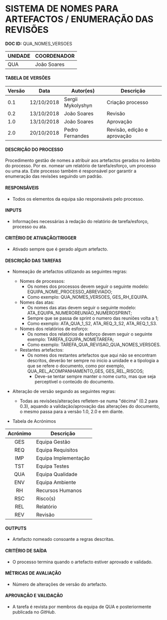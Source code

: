 # SISTEMA DE NOMES PARA ARTEFACTOS / ENUMERAÇÃO DAS REVISÕES

**DOC ID:** QUA_NOMES_VERSOES

| UNIDADE | COORDENADOR |
|---------|-------------|
|    QUA     |    João Soares    |

#### TABELA DE VERSÕES

| Versão | Data | Autor(es) | Descrição
|---|---|---|---
|0.1 | 12/10/2018 | Sergii Mykolyshyn | Criação processo
|0.2 | 13/10/2018 | João Soares | Revisão
|1.0 | 13/10/2018 | João Soares | Aprovação
|2.0 | 20/10/2018 | Pedro Fernandes | Revisão, edição e aprovação

#### DESCRIÇÃO DO PROCESSO
Procedimento gestão de nomes a atribuir aos artefactos gerados no âmbito do processo. Por ex. nomear um relatório de tarefa/esforço, um processo ou uma ata. Este processo também é responsável por garantir a enumeração das revisões seguindo um padrão.

#### RESPONSÁVEIS
* Todos os elementos da equipa são responsáveis pelo processo.

#### INPUTS

* Informações necessárias à redação do relatório de tarefa/esforço, processo ou ata.

#### CRITÉRIO DE ATIVAÇÃO/TRIGGER

* Ativado sempre que é gerado algum artefacto.

#### DESCRIÇÃO DAS TAREFAS

* Nomeação de artefactos utilizando as seguintes regras:
  * Nomes de processos:
    * Os nomes dos processos devem seguir o seguinte modelo: EQUIPA_NOME_PROCESSO_ABREVIADO;
    * Como exemplo: QUA_NOMES_VERSOES, GES_RH_EQUIPA.
  * Nomes das atas:
    * Os nomes das atas devem seguir o seguinte modelo: ATA_EQUIPA_NUMEROREUNIAO_NUMEROSPRINT;
    * Sempre que se passa de sprint o numero das reuniões volta a 1;
    * Como exemplo: ATA_QUA_1_S2, ATA_REQ_3_S2, ATA_REQ_1_S3.
  * Nomes dos relatórios de esforço:
    * Os nomes dos relatórios de esforço devem seguir o seguinte exemplo: TAREFA_EQUIPA_NOMETAREFA;
    * Como exemplo: TAREFA_QUA_REVISAO_QUA_NOMES_VERSOES.
  * Restantes artefactos:
    * Os nomes dos restantes artefactos que aqui não se encontram descritos, deverão ter sempre no inicio a unidade e a tipologia a que se refere o documento, como por exemplo, QUA_REL_ACOMPANHAMENTO_GES, GES_REL_RISCOS;
      * Deve-se tentar sempre manter o nome curto, mas que seja perceptível o conteúdo do documento.

* Alteração de versão segundo as seguintes regras:
  * Todas as revisões/alterações refletem-se numa "décima" (0.2 para 0.3), aquando a validação/aprovação das alterações do documento, o mesmo passa para a versão 1.0, 2.0 e em diante.
  
* Tabela de Acrónimos

| Acrónimo | Descrição
| :---: | ---
|GES|Equipa Gestão
|REQ|Equipa Requisitos
|IMP|Equipa Implementação
|TST|Equipa Testes
|QUA|Equipa Qualidade
|ENV|Equipa Ambiente
|RH|Recursos Humanos
|RSC|Risco(s)
|REL|Relatório
|REV|Revisão

#### OUTPUTS

* Artefacto nomeado consoante a regras descritas.

#### CRITÉRIO DE SAÍDA

* O processo termina quando o artefacto estiver aprovado e validado.

#### MÉTRICAS DE AVALIAÇÃO

* Número de alterações de versão do artefacto.

#### APROVAÇÃO E VALIDAÇÃO

* A tarefa é revista por membros da equipa de QUA e posteriormente publicada no *GitHub*.